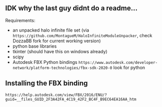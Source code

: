## IDK why the last guy didnt do a readme...


Requirements: 
  - an unpacked halo infinite file set (via `https://github.com/MontagueM/HaloInfiniteModuleUnpacker`, check DozzaBB fork for current working version)
  - python base libraries
  - tkinter (should have this on windows already)
  - scipy
  - Autodesk FBX Python bindings `https://www.autodesk.com/developer-network/platform-technologies/fbx-sdk-2020-0` look for python

## Installing the FBX binding
`https://help.autodesk.com/view/FBX/2016/ENU/?guid=__files_GUID_2F3A42FA_4C19_42F2_BC4F_B9EC64EA16AA_htm`

